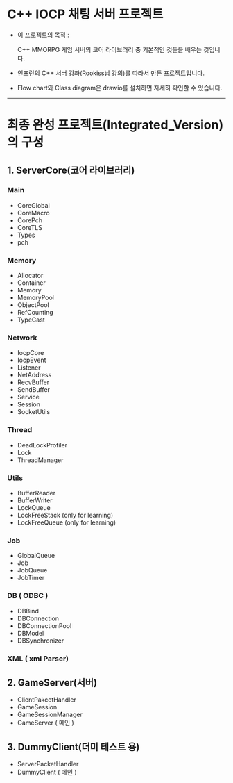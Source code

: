 # C++ IOCP 채팅 서버 프로젝트



- 이 프로젝트의 목적 :

  C++ MMORPG 게임 서버의 코어 라이브러리 중 기본적인 것들을 배우는 것입니다.


- 인프런의 C++ 서버 강좌(Rookiss님 강의)를 따라서 만든 프로젝트입니다.

- Flow chart와 Class diagram은 
  drawio를 설치하면 자세히 확인할 수 있습니다.


------

# 최종 완성 프로젝트(Integrated_Version)의 구성



## 1. ServerCore(코어 라이브러리)



### Main

- CoreGlobal
- CoreMacro
- CorePch
- CoreTLS
- Types
- pch

### Memory

- Allocator
- Container
- Memory
- MemoryPool
- ObjectPool
- RefCounting
- TypeCast



### Network

- IocpCore
- IocpEvent
- Listener
- NetAddress
- RecvBuffer
- SendBuffer
- Service
- Session
- SocketUtils

### Thread

- DeadLockProfiler
- Lock
- ThreadManager

### Utils

- BufferReader
- BufferWriter
- LockQueue
- LockFreeStack   (only for learning)
- LockFreeQueue   (only for learning)

### Job

- GlobalQueue
- Job
- JobQueue
- JobTimer

### DB ( ODBC )

- DBBind
- DBConnection
- DBConnectionPool
- DBModel
- DBSynchronizer 

### XML ( xml Parser)





## 2. GameServer(서버)

- ClientPakcetHandler
- GameSession
- GameSessionManager
- GameServer ( 메인 )

## 3. DummyClient(더미 테스트 용)

- ServerPacketHandler
- DummyClient ( 메인 )
